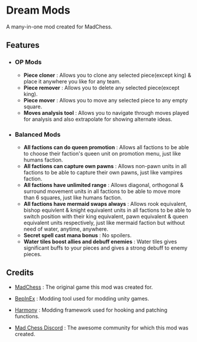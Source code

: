 # Dream Mods
 A many-in-one mod created for MadChess.
 
## Features
 - ### OP Mods
   - **Piece cloner** : Allows you to clone any selected piece(except king) & place it anywhere you like for any team.
   - **Piece remover** : Allows you to delete any selected piece(except king).
   - **Piece mover** : Allows you to move any selected piece to any empty square.
   - **Moves analysis tool** : Allows you to navigate through moves played for analysis and also extrapolate for showing alternate ideas.
 - ### Balanced Mods
   - **All factions can do queen promotion** : Allows all factions to be able to choose their faction's queen unit on promotion menu, just like humans faction.
   - **All factions can capture own pawns** : Allows non-pawn units in all factions to be able to capture their own pawns, just like vampires faction.
   - **All factions have unlimited range** : Allows diagonal, orthogonal & surround movement units in all factions to be able to move more than 6 squares, just like humans faction.
   - **All factions have mermaid swaps always** : Allows rook equivalent, bishop equivlent & knight equivalent units in all factions to be able to switch position with their king equivalent, pawn equivalent & queen equivalent units respectively, just like mermaid faction but without need of water, anytime, anywhere.
   - **Secret spell cast mana bonus** : No spoilers.
   - **Water tiles boost allies and debuff enemies** : Water tiles gives significant buffs to your pieces and gives a strong debuff to enemy pieces.



## Credits
 - [MadChess](https://store.steampowered.com/app/1551190/Mad_Chess/) : The original game this mod was created for.

 - [BepInEx](https://github.com/BepInEx) : Modding tool used for modding unity games.

 - [Harmony](https://github.com/pardeike/Harmony) : Modding framework used for hooking and patching functions.

 - [Mad Chess Discord](https://discord.gg/5pukmfdBfu) : The awesome community for which this mod was created.
